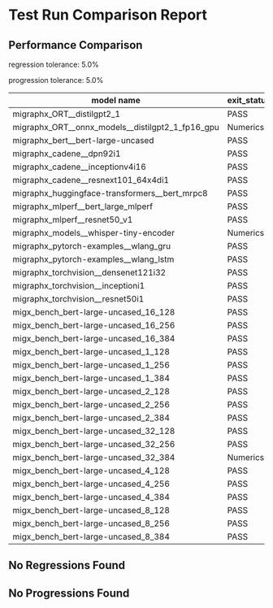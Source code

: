 # Test Run Comparison Report

## Performance Comparison

regression tolerance: 5.0%

progression tolerance: 5.0%

|model name|exit_status|analysis|old_time_ms|new_time_ms|change_ms|percent_change|
|---|---|---|---|---|---|---|
|migraphx_ORT__distilgpt2_1|PASS|progression|72.0629|66.4828|-5.5801|-7.74%|
|migraphx_ORT__onnx_models__distilgpt2_1_fp16_gpu|Numerics|within tol|37.6914|39.0899|1.3985|3.71%|
|migraphx_bert__bert-large-uncased|PASS|within tol|18.8879|18.8323|-0.0556|-0.29%|
|migraphx_cadene__dpn92i1|PASS|regression|3.9245|4.3019|0.3775|9.62%|
|migraphx_cadene__inceptionv4i16|PASS|within tol|17.5476|18.0323|0.4846|2.76%|
|migraphx_cadene__resnext101_64x4di1|PASS|progression|3.6251|3.392|-0.233|-6.43%|
|migraphx_huggingface-transformers__bert_mrpc8|PASS|within tol|7.6258|8.0028|0.377|4.94%|
|migraphx_mlperf__bert_large_mlperf|PASS|progression|28.2032|26.0451|-2.1581|-7.65%|
|migraphx_mlperf__resnet50_v1|PASS|within tol|15.6414|16.1742|0.5328|3.41%|
|migraphx_models__whisper-tiny-encoder|Numerics|progression|125.7701|116.5163|-9.2538|-7.36%|
|migraphx_pytorch-examples__wlang_gru|PASS|within tol|17.5888|17.9625|0.3737|2.12%|
|migraphx_pytorch-examples__wlang_lstm|PASS|regression|8.9613|14.0638|5.1025|56.94%|
|migraphx_torchvision__densenet121i32|PASS|within tol|12.4752|12.8968|0.4216|3.38%|
|migraphx_torchvision__inceptioni1|PASS|within tol|3.2655|3.2991|0.0336|1.03%|
|migraphx_torchvision__resnet50i1|PASS|within tol|2.1422|2.1698|0.0276|1.29%|
|migx_bench_bert-large-uncased_16_128|PASS|within tol|26.6985|26.6261|-0.0724|-0.27%|
|migx_bench_bert-large-uncased_16_256|PASS|within tol|38.1865|39.0202|0.8338|2.18%|
|migx_bench_bert-large-uncased_16_384|PASS|within tol|56.7351|57.7381|1.003|1.77%|
|migx_bench_bert-large-uncased_1_128|PASS|within tol|12.0849|12.153|0.0681|0.56%|
|migx_bench_bert-large-uncased_1_256|PASS|within tol|12.1681|12.7478|0.5797|4.76%|
|migx_bench_bert-large-uncased_1_384|PASS|within tol|18.861|19.4936|0.6327|3.35%|
|migx_bench_bert-large-uncased_2_128|PASS|within tol|12.4665|12.4411|-0.0254|-0.2%|
|migx_bench_bert-large-uncased_2_256|PASS|within tol|18.9745|19.0055|0.031|0.16%|
|migx_bench_bert-large-uncased_2_384|PASS|within tol|19.6367|20.1587|0.522|2.66%|
|migx_bench_bert-large-uncased_32_128|PASS|within tol|36.102|37.8915|1.7895|4.96%|
|migx_bench_bert-large-uncased_32_256|PASS|within tol|71.6309|73.4226|1.7917|2.5%|
|migx_bench_bert-large-uncased_32_384|Numerics|within tol|116.1055|119.102|2.9965|2.58%|
|migx_bench_bert-large-uncased_4_128|PASS|within tol|19.466|19.5314|0.0655|0.34%|
|migx_bench_bert-large-uncased_4_256|PASS|within tol|20.0833|20.2503|0.167|0.83%|
|migx_bench_bert-large-uncased_4_384|PASS|within tol|23.1859|23.6974|0.5115|2.21%|
|migx_bench_bert-large-uncased_8_128|PASS|within tol|20.0059|20.8812|0.8754|4.38%|
|migx_bench_bert-large-uncased_8_256|PASS|regression|26.3139|27.6942|1.3803|5.25%|
|migx_bench_bert-large-uncased_8_384|PASS|within tol|32.3783|33.7153|1.3371|4.13%|

## No Regressions Found

## No Progressions Found

